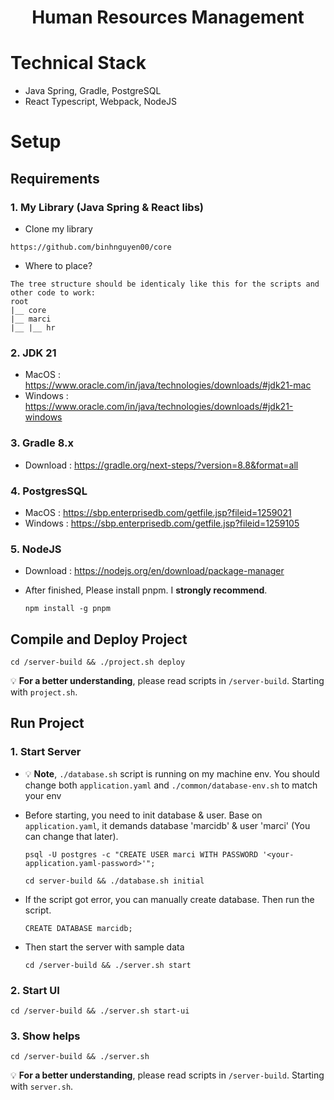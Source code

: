 <h1 align="center"> Human Resources Management </h1>

# Technical Stack
- Java Spring, Gradle, PostgreSQL
- React Typescript, Webpack, NodeJS

# Setup

## Requirements

### 1. My Library (Java Spring & React libs)
- Clone my library
```plaintext
https://github.com/binhnguyen00/core
```
- Where to place?
```plaintext
The tree structure should be identicaly like this for the scripts and other code to work:
root
|__ core
|__ marci
|__ |__ hr
```
### 2. JDK 21
- MacOS    : https://www.oracle.com/in/java/technologies/downloads/#jdk21-mac
- Windows  : https://www.oracle.com/in/java/technologies/downloads/#jdk21-windows
### 3. Gradle 8.x
- Download : https://gradle.org/next-steps/?version=8.8&format=all
### 4. PostgresSQL
- MacOS    : https://sbp.enterprisedb.com/getfile.jsp?fileid=1259021
- Windows  : https://sbp.enterprisedb.com/getfile.jsp?fileid=1259105
### 5. NodeJS
- Download : https://nodejs.org/en/download/package-manager
- After finished, Please install pnpm. I **strongly recommend**.

  ```plaintext
  npm install -g pnpm
  ```

## Compile and Deploy Project
```plaintext
cd /server-build && ./project.sh deploy
```
💡 **For a better understanding**, please read scripts in ```/server-build```. Starting with ```project.sh```.

## Run Project

### 1. Start Server
- 💡 **Note**, ```./database.sh``` script is running on my machine env. You should change both ```application.yaml``` and ```./common/database-env.sh``` to match your env
- Before starting, you need to init database & user. Base on ```application.yaml```, it demands database 'marcidb' & user 'marci' (You can change that later).
  ```
  psql -U postgres -c "CREATE USER marci WITH PASSWORD '<your-application.yaml-password>'";
  ```
  
  ```plaintext
  cd server-build && ./database.sh initial
  ```
  
- If the script got error, you can manually create database. Then run the script.
  ```
  CREATE DATABASE marcidb;
  ```

- Then start the server with sample data
  ```plaintext
  cd /server-build && ./server.sh start
  ```


### 2. Start UI
  ```plaintext
  cd /server-build && ./server.sh start-ui
  ```

### 3. Show helps
  ```plaintext
  cd /server-build && ./server.sh
  ```
💡 **For a better understanding**, please read scripts in ```/server-build```. Starting with ```server.sh```.
